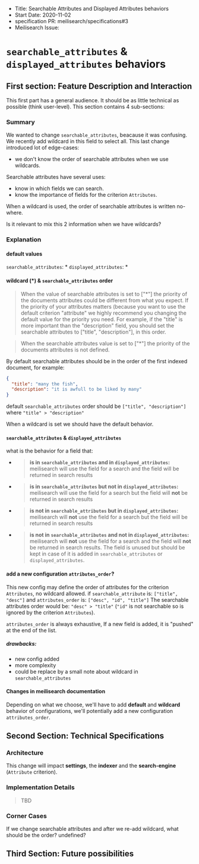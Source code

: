 - Title: Searchable Attributes and Displayed Attributes behaviors
- Start Date: 2020-11-02
- specification PR: meilisearch/specifications#3
- Meilisearch Issue: 

# `searchable_attributes` & `displayed_attributes` behaviors

## First section: Feature Description and Interaction

This first part has a general audience. It should be as little technical as possible (think user-level). This section contains 4 sub-sections:

### Summary

We wanted to change `searchable_attributes`, beacause it was confusing. We recently add wildcard in this field to select all. This last change introduced lot of edge-cases:
- we don't know the order of searchable attributes when we use wildcards.

Searchable attributes have several uses:
- know in which fields we can search.
- know the importance of fields for the criterion `Attributes`.

When a wildcard is used, the order of searchable attributes is written no-where.

Is it relevant to mix this 2 information when we have wildcards?
### Explanation

#### default values

`searchable_attributes`: *
`displayed_attributes`: *

#### wildcard (*) & `searchable_attributes` order

> When the value of searchable attributes is set to ["*"] the priority of the documents attributes could be different from what you expect. If the priority of your attributes matters (because you want to use the default criterion "attribute" we highly recommend you changing the default value for the priority you need. For example, if the "title" is more important than the "description" field, you should set the searchable attributes to ["title", "description"], in this order.

> When the searchable attributes value is set to ["*"] the priority of the documents attributes is not defined.

By default searchable attributes should be in the order of the first indexed document, for example:
```json
{
  "title": "many the fish",
  "description": "it is awfull to be liked by many"
}
```
default `searchable_attributes` order should be `["title", "description"]` where `"title" > "description"`

When a wildcard is set we should have the default behavior.

#### `searchable_attributes` & `displayed_attributes`

what is the behavior for a field that:
- > **is in `searchable_attributes` and in `displayed_attributes`:**
  > meilisearch will use the field for a search and the field will be returned in search results
- > **is in `searchable_attributes` but not in `displayed_attributes`:**
  > meilisearch will use the field for a search but the field will **not** be returned in search results
- > **is not in `searchable_attributes` but in `displayed_attributes`:**
  > meilisearch will **not** use the field for a search but the field will be returned in search results
- > **is not in `searchable_attributes` and not in `displayed_attributes`:**
  > meilisearch will **not** use the field for a search and the field will **not** be returned in search results. The field is unused but should be kept in case of it is added in `searchable_attributes` or `displayed_attributes`.

#### add a new configuration `attributes_order`?

This new config may define the order of attributes for the criterion `Attributes`, no wildcard allowed.
if `searchable_attribute` is: `["title", "desc"]`
and `attributes_order` is: `["desc", "id", "title"]`
The searchable attributes order would be:
`"desc" > "title"` (`"id"` is not searchable so is ignored by the criterion `Attributes`).

`attributes_order` is always exhaustive, If a new field is added, it is "pushed" at the end of the list.

##### drawbacks:
- new config added
- more complexity
- could be replace by a small note about wildcard in `searchable_attributes`

#### Changes in meilisearch documentation

Depending on what we choose, we'll have to add **default** and **wildcard** behavior of configurations, we'll potentially add a new configuration `attributes_order`. 

<!-- Explain the proposal as if it was already included in MeiliSearch and you were teaching it to another user. That generally means:

- Introducing new named concepts.
- Explaining the feature largely in terms of examples.
- The API for this feature, HTTP, CLI or config.
- Explaining how the user should think about the feature and how it should impact the way they use MeiliSearch. It should explain the impact as concretely as possible.
- If applicable, provide sample error messages, deprecation warnings, or migration guidance.

If the changes modify the HTTP API, provide a description of the method, URL, parameters, body, status code, errors, etc...

If it modifies the CLI, provide the env variable name, the argument name, and the description.

This serves as a user-level guide. Anything that the user may encounter during its interaction with the feature should be presented here.
Impact on documentation

If the feature requires additions to the documentation or if sections of the documentation need to be updated because of this feature, it should be mentioned here. It's the role of the documentation team to point out the sections of the documentation that need to be updated. -->

## Second Section: Technical Specifications

<!-- This section has a much narrower audience: the developer that will implement the feature. Its goal is to make it as clear as possible to develop the feature, share knowledge, and think about the possibilities. -->

### Architecture

This change will impact **settings**, the **indexer** and the **search-engine** (`Attribute` criterion).
<!-- This section presents how the new feature should be done on an abstract level and how it fits within the codebase. This should define a scope where the feature exists. -->

### Implementation Details

> TBD

<!-- Some aspects will need to be made precise, such as interfaces or specific algorithmic choices. -->

### Corner Cases

If we change searchable attributes and after we re-add wildcard, what should be the order? undefined?

<!-- Some aspects of the development will necessitate special care, they should be pointed out, and if there are still unanswered questions, they belong here too. -->

## Third Section: Future possibilities

<!-- This last section talks about what has been thought of related to this issue, but has been decided not to be done now, and what it means regarding the feature at hand. -->

